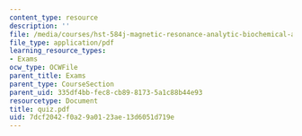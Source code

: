 ```yaml
---
content_type: resource
description: ''
file: /media/courses/hst-584j-magnetic-resonance-analytic-biochemical-and-imaging-techniques-spring-2006/7dcf2042f0a29a0123ae13d6051d719e_quiz.pdf
file_type: application/pdf
learning_resource_types:
- Exams
ocw_type: OCWFile
parent_title: Exams
parent_type: CourseSection
parent_uid: 335df4bb-fec8-cb89-8173-5a1c88b44e93
resourcetype: Document
title: quiz.pdf
uid: 7dcf2042-f0a2-9a01-23ae-13d6051d719e
---
```

